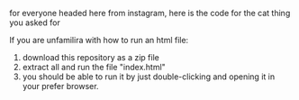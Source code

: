 for everyone headed here from instagram, here is the code for the cat thing you asked for

If you are unfamilira with how to run an html file:
1. download this repository as a zip file
2. extract all and run the file "index.html"
3. you should be able to run it by just double-clicking and opening it in your prefer browser.
